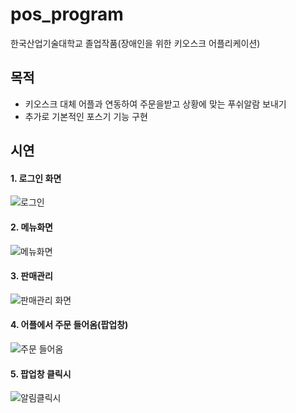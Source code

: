 # pos_program
한국산업기술대학교 졸업작품(장애인을 위한 키오스크 어플리케이션)  


## 목적
- 키오스크 대체 어플과 연동하여 주문을받고 상황에 맞는 푸쉬알람 보내기  
- 추가로 기본적인 포스기 기능 구현  

## 시연  
#### 1. 로그인 화면 
  
![로그인](https://user-images.githubusercontent.com/49936855/78551921-805ce380-7841-11ea-9a47-92f26a2b12a4.PNG)

#### 2. 메뉴화면  

![메뉴화면](https://user-images.githubusercontent.com/49936855/78552161-f3665a00-7841-11ea-91ee-a44dd3e375a0.PNG)

#### 3. 판매관리  

![판매관리 화면](https://user-images.githubusercontent.com/49936855/78552247-1c86ea80-7842-11ea-969a-f74c67d7fc1c.PNG)

#### 4. 어플에서 주문 들어옴(팝업창)

![주문 들어옴](https://user-images.githubusercontent.com/49936855/78552358-548e2d80-7842-11ea-9f8d-8dd93a05cf7a.PNG)

#### 5. 팝업창 클릭시

![알림클릭시](https://user-images.githubusercontent.com/49936855/78552725-fa419c80-7842-11ea-8469-d2e913a20d3e.PNG)
